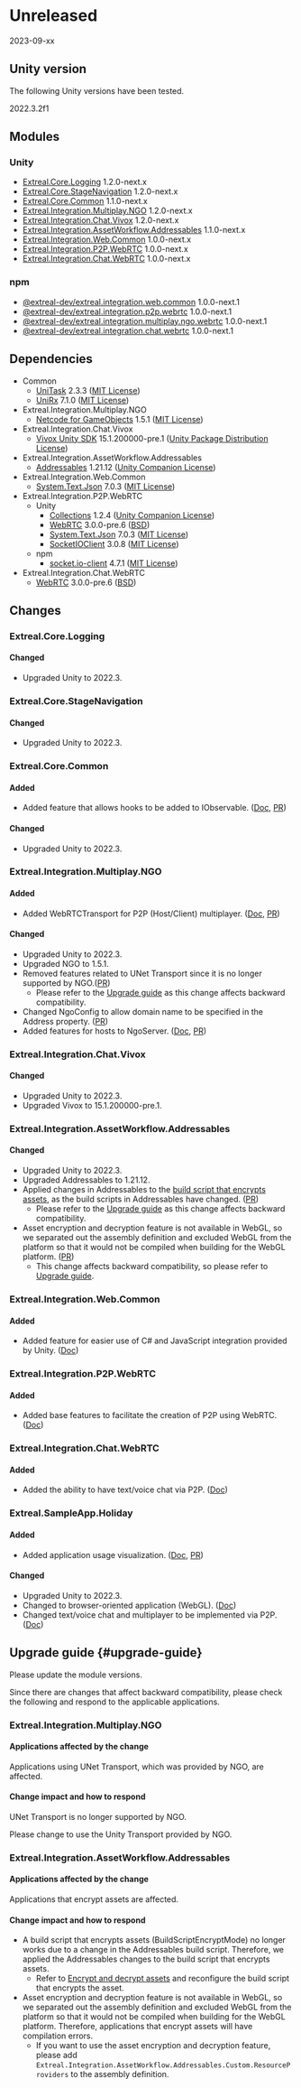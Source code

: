 ﻿---
sidebar_position: 1
---

# Unreleased

2023-09-xx

## Unity version

The following Unity versions have been tested.

2022.3.2f1

## Modules

### Unity

- [Extreal.Core.Logging](https://github.com/extreal-dev/Extreal.Core.Logging) 1.2.0-next.x
- [Extreal.Core.StageNavigation](https://github.com/extreal-dev/Extreal.Core.StageNavigation) 1.2.0-next.x
- [Extreal.Core.Common](https://github.com/extreal-dev/Extreal.Core.Common) 1.1.0-next.x
- [Extreal.Integration.Multiplay.NGO](https://github.com/extreal-dev/Extreal.Integration.Multiplay.NGO) 1.2.0-next.x
- [Extreal.Integration.Chat.Vivox](https://github.com/extreal-dev/Extreal.Integration.Chat.Vivox) 1.2.0-next.x
- [Extreal.Integration.AssetWorkflow.Addressables](https://github.com/extreal-dev/Extreal.Integration.AssetWorkflow.Addressables) 1.1.0-next.x
- [Extreal.Integration.Web.Common](https://github.com/extreal-dev/Extreal.Integration.Web.Common) 1.0.0-next.x
- [Extreal.Integration.P2P.WebRTC](https://github.com/extreal-dev/Extreal.Integration.P2P.WebRTC) 1.0.0-next.x
- [Extreal.Integration.Chat.WebRTC](https://github.com/extreal-dev/Extreal.Integration.Chat.WebRTC) 1.0.0-next.x

### npm

- [@extreal-dev/extreal.integration.web.common](https://www.npmjs.com/package/@extreal-dev/extreal.integration.web.common) 1.0.0-next.1
- [@extreal-dev/extreal.integration.p2p.webrtc](https://www.npmjs.com/package/@extreal-dev/extreal.integration.p2p.webrtc) 1.0.0-next.1
- [@extreal-dev/extreal.integration.multiplay.ngo.webrtc](https://www.npmjs.com/package/@extreal-dev/extreal.integration.multiplay.ngo.webrtc) 1.0.0-next.1
- [@extreal-dev/extreal.integration.chat.webrtc](https://www.npmjs.com/package/@extreal-dev/extreal.integration.chat.webrtc) 1.0.0-next.1

## Dependencies

- Common
  - [UniTask](https://github.com/Cysharp/UniTask) 2.3.3 ([MIT License](https://github.com/Cysharp/UniTask/blob/master/LICENSE))
  - [UniRx](https://github.com/neuecc/UniRx) 7.1.0 ([MIT License](https://github.com/neuecc/UniRx/blob/master/LICENSE))
- Extreal.Integration.Multiplay.NGO
  - [Netcode for GameObjects](https://github.com/Unity-Technologies/com.unity.netcode.gameobjects) 1.5.1 ([MIT License](https://github.com/Unity-Technologies/com.unity.netcode.gameobjects/blob/develop/LICENSE.md))
- Extreal.Integration.Chat.Vivox
  - [Vivox Unity SDK](https://docs.vivox.com/v5/general/unity/15_1_190000/en-us/Default.htm) 15.1.200000-pre.1 ([Unity Package Distribution License](https://unity.com/legal/licenses/unity-package-distribution-license))
- Extreal.Integration.AssetWorkflow.Addressables
  - [Addressables](https://docs.unity3d.com/Packages/com.unity.addressables@1.19/manual/index.html) 1.21.12 ([Unity Companion License](https://unity.com/legal/licenses/unity-companion-license))
- Extreal.Integration.Web.Common
  - [System.Text.Json](https://learn.microsoft.com/ja-jp/dotnet/api/system.text.json) 7.0.3 ([MIT License](https://github.com/dotnet/runtime/blob/main/LICENSE.TXT))
- Extreal.Integration.P2P.WebRTC
  - Unity
    - [Collections](https://docs.unity3d.com/Packages/com.unity.collections@1.2/manual/index.html) 1.2.4 ([Unity Companion License](https://unity.com/legal/licenses/unity-companion-license))
    - [WebRTC](https://docs.unity3d.com/Packages/com.unity.webrtc@3.0/manual/index.html) 3.0.0-pre.6 ([BSD](https://docs.unity3d.com/Packages/com.unity.webrtc@3.0/license/Third%20Party%20Notices.html))
    - [System.Text.Json](https://learn.microsoft.com/ja-jp/dotnet/api/system.text.json) 7.0.3 ([MIT License](https://github.com/dotnet/runtime/blob/main/LICENSE.TXT))
    - [SocketIOClient](https://github.com/doghappy/socket.io-client-csharp) 3.0.8 ([MIT License](https://github.com/doghappy/socket.io-client-csharp/blob/master/LICENSE))
  - npm
    - [socket.io-client](https://www.npmjs.com/package/socket.io-client) 4.7.1 ([MIT License](https://github.com/socketio/socket.io-client/blob/main/LICENSE))
- Extreal.Integration.Chat.WebRTC
  - [WebRTC](https://docs.unity3d.com/Packages/com.unity.webrtc@3.0/manual/index.html) 3.0.0-pre.6 ([BSD](https://docs.unity3d.com/Packages/com.unity.webrtc@3.0/license/Third%20Party%20Notices.html))

## Changes

### Extreal.Core.Logging
#### Changed
- Upgraded Unity to 2022.3.

### Extreal.Core.StageNavigation
#### Changed
- Upgraded Unity to 2022.3.

### Extreal.Core.Common
#### Added
- Added feature that allows hooks to be added to IObservable. ([Doc](../core/common.md#core-common-hook), [PR](https://github.com/extreal-dev/Extreal.Core.Common/pull/6))
#### Changed
- Upgraded Unity to 2022.3.

### Extreal.Integration.Multiplay.NGO
#### Added
- Added WebRTCTransport for P2P (Host/Client) multiplayer. ([Doc](../integration/multiplay.ngo.md#mulitplay-ngo-p2p), [PR](https://github.com/extreal-dev/Extreal.Integration.Multiplay.NGO/pull/21))

#### Changed
- Upgraded Unity to 2022.3.
- Upgraded NGO to 1.5.1.
- Removed features related to UNet Transport since it is no longer supported by NGO.([PR](https://github.com/extreal-dev/Extreal.Integration.Multiplay.NGO/pull/19))
  - Please refer to the [Upgrade guide](#upgrade-guide) as this change affects backward compatibility.
- Changed NgoConfig to allow domain name to be specified in the Address property. ([PR](https://github.com/extreal-dev/Extreal.Integration.Multiplay.NGO/pull/18))
- Added features for hosts to NgoServer. ([Doc](../integration/multiplay.ngo.md#mulitplay-ngo-server-host), [PR](https://github.com/extreal-dev/Extreal.Integration.Multiplay.NGO/pull/21))

### Extreal.Integration.Chat.Vivox
#### Changed
- Upgraded Unity to 2022.3.
- Upgraded Vivox to 15.1.200000-pre.1.

### Extreal.Integration.AssetWorkflow.Addressables
#### Changed
- Upgraded Unity to 2022.3.
- Upgraded Addressables to 1.21.12.
- Applied changes in Addressables to the [build script that encrypts assets](../integration/asset-workflow.addressables.md#assets-addressables-crypto), as the build scripts in Addressables have changed. ([PR](https://github.com/extreal-dev/Extreal.Integration.AssetWorkflow.Addressables/pull/3))
  - Please refer to the [Upgrade guide](#upgrade-guide) as this change affects backward compatibility.
- Asset encryption and decryption feature is not available in WebGL, so we separated out the assembly definition and excluded WebGL from the platform so that it would not be compiled when building for the WebGL platform. ([PR](https://github.com/extreal-dev/Extreal.Integration.AssetWorkflow.Addressables/pull/4))
  - This change affects backward compatibility, so please refer to [Upgrade guide](#upgrade-guide).

### Extreal.Integration.Web.Common
#### Added
- Added feature for easier use of C# and JavaScript integration provided by Unity. ([Doc](../integration/web.common.md))

### Extreal.Integration.P2P.WebRTC
#### Added
- Added base features to facilitate the creation of P2P using WebRTC. ([Doc](../integration/p2p.webrtc.md))

### Extreal.Integration.Chat.WebRTC
#### Added
- Added the ability to have text/voice chat via P2P. ([Doc](../integration/chat.webrtc.md))

### Extreal.SampleApp.Holiday
#### Added
- Added application usage visualization. ([Doc](../sample-app/dev-guide.md#holiday-devguide-appusage), [PR](https://github.com/extreal-dev/Extreal.SampleApp.Holiday/pull/8))
#### Changed
- Upgraded Unity to 2022.3.
- Changed to browser-oriented application (WebGL). ([Doc](../sample-app/requirements.md))
- Changed text/voice chat and multiplayer to be implemented via P2P. ([Doc](../sample-app/intro.md))

## Upgrade guide {#upgrade-guide}

Please update the module versions.

Since there are changes that affect backward compatibility, please check the following and respond to the applicable applications.

### Extreal.Integration.Multiplay.NGO
#### Applications affected by the change
Applications using UNet Transport, which was provided by NGO, are affected.
#### Change impact and how to respond
UNet Transport is no longer supported by NGO.

Please change to use the Unity Transport provided by NGO.

### Extreal.Integration.AssetWorkflow.Addressables
#### Applications affected by the change
Applications that encrypt assets are affected.
#### Change impact and how to respond
- A build script that encrypts assets (BuildScriptEncryptMode) no longer works due to a change in the Addressables build script.
Therefore, we applied the Addressables changes to the build script that encrypts assets.
  - Refer to [Encrypt and decrypt assets](../integration/asset-workflow.addressables.md#assets-addressables-crypto) and reconfigure the build script that encrypts the asset.
- Asset encryption and decryption feature is not available in WebGL, so we separated out the assembly definition and excluded WebGL from the platform so that it would not be compiled when building for the WebGL platform. Therefore, applications that encrypt assets will have compilation errors.
  - If you want to use the asset encryption and decryption feature, please add `Extreal.Integration.AssetWorkflow.Addressables.Custom.ResourceProviders` to the assembly definition.